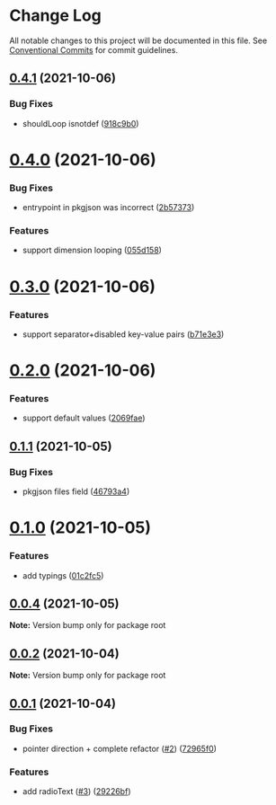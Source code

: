 # Change Log

All notable changes to this project will be documented in this file.
See [Conventional Commits](https://conventionalcommits.org) for commit guidelines.

## [0.4.1](https://github.com/coveo/inquirer-customizable/compare/v0.4.0...v0.4.1) (2021-10-06)


### Bug Fixes

* shouldLoop isnotdef ([918c9b0](https://github.com/coveo/inquirer-customizable/commit/918c9b079089873dec8704330d2da72de95422b5))





# [0.4.0](https://github.com/coveo/inquirer-customizable/compare/v0.3.0...v0.4.0) (2021-10-06)


### Bug Fixes

* entrypoint in pkgjson was incorrect ([2b57373](https://github.com/coveo/inquirer-customizable/commit/2b5737306d71c28a06aeefdc107f0900dade7126))


### Features

* support dimension looping ([055d158](https://github.com/coveo/inquirer-customizable/commit/055d158fc3b5b21e6c4fa92d0fc09d4d3667a8b1))





# [0.3.0](https://github.com/coveo/inquirer-customizable/compare/v0.2.0...v0.3.0) (2021-10-06)


### Features

* support separator+disabled key-value pairs ([b71e3e3](https://github.com/coveo/inquirer-customizable/commit/b71e3e303989bad9cb8e3ee9b55b078d4f81ba3c))





# [0.2.0](https://github.com/coveo/inquirer-customizable/compare/v0.1.1...v0.2.0) (2021-10-06)


### Features

* support default values ([2069fae](https://github.com/coveo/inquirer-customizable/commit/2069fae77a5ecc14e2c1b92c502ec33b601d5cbb))





## [0.1.1](https://github.com/coveo/inquirer-customizable/compare/v0.1.0...v0.1.1) (2021-10-05)


### Bug Fixes

* pkgjson files field ([46793a4](https://github.com/coveo/inquirer-customizable/commit/46793a480986865e8d335119731576eb38bc1693))





# [0.1.0](https://github.com/coveo/inquirer-customizable/compare/v0.0.4...v0.1.0) (2021-10-05)


### Features

* add typings ([01c2fc5](https://github.com/coveo/inquirer-customizable/commit/01c2fc5e0b04838f0877984dae1a2248a1cb6415))





## [0.0.4](https://github.com/coveo/inquirer-customizable/compare/v0.0.2...v0.0.4) (2021-10-05)

**Note:** Version bump only for package root





## [0.0.2](https://github.com/coveo/inquirer-customizable/compare/v0.0.1...v0.0.2) (2021-10-04)

**Note:** Version bump only for package root





## [0.0.1](https://github.com/coveo/inquirer-customizable/compare/v0.0.0...v0.0.1) (2021-10-04)


### Bug Fixes

* pointer direction + complete refactor ([#2](https://github.com/coveo/inquirer-customizable/issues/2)) ([72965f0](https://github.com/coveo/inquirer-customizable/commit/72965f0ba4967c283fbca8000657db35db599594))


### Features

* add radioText ([#3](https://github.com/coveo/inquirer-customizable/issues/3)) ([29226bf](https://github.com/coveo/inquirer-customizable/commit/29226bfa49442a63359730c4c4fefb701a9a9643))
